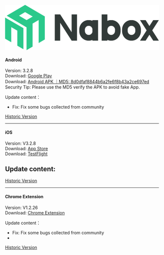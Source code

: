 ![Naobx](./logo-black.svg) 
####  Android
Version: 3.2.8  
Download: [Google Play](https://play.google.com/store/apps/details?id=com.wallet.nabox)  
Download: [Android APK ｜MD5: 8d0dfaf8844b6a2fe6f8b43a2ce697ed ](https://nabox-apk.oss-cn-hongkong.aliyuncs.com/Nabox_3.2.8.apk)  
Security Tip: Please use the MD5 verify the APK to avoid fake App. 

Update content：
- Fix: Fix some bugs collected from community

[Historic Version](/android.md) 
______________________________________________________________________________________________________________________
####  iOS
Version: V3.2.8  
Download: [App Store](https://apps.apple.com/us/app/nabox-wallet/id6443821021)  
Download: [TestFlight](https://testflight.apple.com/join/P3ASFT8F)

Update content:   
- 

[Historic Version](/ios.md) 
______________________________________________________________________________________________________________________
####  Chrome Extension
Version:  V1.2.26  
Download: [Chrome Extension](https://chrome.google.com/webstore/detail/nabox-wallet/nknhiehlklippafakaeklbeglecifhad?hl=zh-CN&authuser=1) 

Update content：
- Fix: Fix some bugs collected from community
- 

[Historic Version](/extension.md) 
